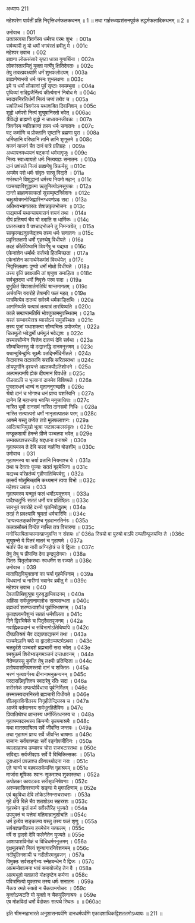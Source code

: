 अध्यायः 211

महेश्वरेण पार्वतीं प्रति निवृत्तिधर्मफलकथनम् ॥ 1 ॥ तथा गार्हस्थ्यप्रशंसनपूर्वकं तद्धर्मफलादिकथनम् ॥ 2 ॥

उमोवाच ।	001  
उक्तस्त्वया त्रिवर्गस्य धर्मश्च परमः शुभः ।	001a  
सर्वव्यापी तु यो धर्मो भगवंस्तं ब्रवीतु मे ।	001c  
महेश्वर उवाच ।	002  
ब्रह्मणा लोकसंसारे सृष्टा धात्रा गुणार्थिना ।	002a  
लोकांस्तारयितुं युक्ता मर्त्येषु क्षितिदेवताः ॥	002c  
तेषु तावत्प्रवक्ष्यामि धर्मं शुभफलोदयम् ।	003a  
ब्राह्मणेष्वभयो धर्मः परमः शुभलक्षणः ॥	003c  
इमे च धर्मा लोकानां पूर्वं सृष्टाः स्वयम्भुवा ।	004a  
पृथिव्यां सद्द्विजैर्नित्यं कीर्त्यमानं निबोध मे ॥	004c  
स्वदारनिरतिर्धर्मो नित्यं जप्यं तथैव च ।	005a  
सर्वातिथ्यं त्रिवर्गस्य यथाशक्ति दिवानिशम् ॥	005c  
शूद्रो धर्मपरो नित्यं शुश्रूषानिरतो भवेत् ॥	006ac  
त्रैविद्यो ब्राह्मणो वृद्धो न चाध्ययनजीवकः ।	007a  
त्रिवर्गस्य व्यतिक्रान्तं तस्य धर्मः सनातनः ॥	007c  
षट् कर्माणि च प्रोक्तानि सृष्टानि ब्रह्मणा पुरा ।	008a  
धर्मिष्ठानि वरिष्ठानि तानि तानि शृणूत्तमे ॥	008c  
यजनं याजनं चैव दानं पात्रे प्रतिग्रहः ।	009a  
अध्यापनमध्ययनं षट्कर्मा धर्मभागृजुः ॥	009c  
नित्यः स्वाध्यायतो धर्मः नित्ययज्ञः सनातनः ।	010a  
दानं प्रशंसते नित्यं ब्राह्मणेषु त्रिकर्मसु ॥	010c  
अयमेव परो धर्मः संवृतः सत्सु विद्यते ।	011a  
गर्भस्थाने विशुद्धानां धर्मस्य नियमो महान् ॥	011c  
पञ्चयज्ञविशुद्धात्मा ऋतुनित्योऽनसूयकः ।	012a  
दान्तो ब्राह्मणसत्कर्ता सुसम्मृष्टनिवेशनः ॥	012c  
चक्षुःश्रोत्रमनोजिह्वास्निग्धवर्णप्रदः सदा ।	013a  
अतिथ्यभ्यागतरतः शेषान्नकृतभोजनः ॥	013c  
पाद्यमर्घ्यं यथान्यायमासनं शयनं तथा ।	014a  
दीपं प्रतिश्रयं चैव यो ददाति स धार्मिकः ॥	014c  
प्रातरुत्थाय वै पश्चाद्भोजने तु निमन्त्रयेत् ।	015a  
सत्कृत्याऽनुव्रजेद्यश्च तस्य धर्मः सनातनः ॥	015c  
प्रवृत्तिलक्षणो धर्मो गृहस्थेषु विधीयते ।	016a  
तदहं कीर्तयिष्यामि त्रिवर्गेषु च यद्यथा ॥	016c  
एकेनांशेन धर्मार्थः कर्तव्यो हितमिच्छता ।	017a  
एकेनांशेन कामार्थमेकमंशं विवर्धयेत् ॥	017c  
निवृत्तिलक्षणः पुण्यो धर्मो मोक्षो विधीयते ।	018a  
तस्य वृत्तिं प्रवक्ष्यामि तां शृणुष्व समाहिता ॥	018c  
सर्वभूतदया धर्मो निवृत्तेः परम सदा ।	019a  
बुभुक्षितं पिपासार्तमतिथिं श्रान्तमागतम् ।	019c  
अर्चयन्ति वरारोहे तेषामपि फलं महत् ॥	019e  
पात्रमित्येव दातव्यं सर्वस्मै धर्मकाङ्क्षिभिः ।	020a  
आगमिष्यति यत्पात्रं तत्पात्रं तारयिष्यति ॥	020c  
काले सम्प्राप्तमतिथिं भोक्तुकाममुपस्थितम् ।	021a  
यस्तं सम्भावयेत्तत्र व्यासोऽयं समुपस्थितः ॥	021c  
तस्य पूजां यथाशक्त्या सौम्यचित्तः प्रयोजयेत् ।	022a  
चित्तमूलो भवेद्धर्मो धर्ममूलं भवेद्यशः ॥	022c  
तस्मात्सौम्येन चित्तेन दातव्यं देवि सर्वथा ।	023a  
सौम्यचित्तस्तु यो दद्यात्तद्धि दानमनुत्तमम् ॥	023c  
यथाम्बुबिन्दुभिः सूक्ष्मैः पतद्भिर्मेदिनीतले ।	024a  
केदाराश्च तटाकानि सरांसि सरितस्तथा ॥	024c  
तोयपूर्णानि दृश्यन्ते अप्रतर्क्योऽतिशोभने ।	025a  
अल्पमल्पमपि ह्येकं दीयमानं विवर्धते ॥	025c  
पीडयाऽपि च भृत्यानां दानमेव विशिष्यते ।	026a  
पुत्रदारधनं धान्यं न मृताननुगच्छति ॥	026c  
श्रेयो दानं च भोगश्च धनं प्राप्य यशस्विनि ।	027a  
दानेन हि महाभागा भवन्ति मनुजाधिपाः ॥	027c  
नास्ति भूमौ दानसमं नास्ति दानसमो निधिः ।	028a  
नास्ति सत्यात्परो धर्मो नानृतात्पातकं परम् ॥	028c  
आश्रमे यस्तु तप्येत तपो मूलफलाशनः ।	029a  
आदित्याभिमुखो भूत्वा जटावल्कलसंवृतः ।	029c  
मण्डूकशायी हेमन्ते ग्रीष्मे पञ्चतपा भवेत् ॥	029e  
सम्यक्तपश्चरन्तीह श्रद्दधाना वनाश्रमे ।	030a  
गृहाश्रमस्य ते देवि कलां नार्हन्ति षोडशीम् ॥	030c  
उमोवाच ।	031  
गृहाश्रमस्य या चर्या व्रतानि नियमाश्च ये ।	031a  
तथा च देवताः पूज्याः सततं गृहमेधिना ॥	031c  
यद्यच्च परिहर्तव्यं गृहीणातिथिपर्वसु ।	032a  
तत्सर्वं श्रोतुमिच्छामि कथ्यमानं त्वया विभो ॥	032c  
महेश्वर उवाच ।	033  
गृहाश्रमस्य यन्मूलं फलं धर्मोऽयमुत्तमम् ।	033a  
पादैश्चतुर्भिः सततं धर्मो यत्र प्रतिष्ठितः ॥	033c  
सारभूतं वरारोहे दध्नो घृतमिवोद्धृतम् ।	034a  
तदहं ते प्रवक्ष्यामि श्रूयतां धर्मचारिणि ॥	034c  
\'दम्पत्यलङ्करिष्णुश्च गृहदानरतिर्नरः ।	035a  
कलत्रसौख्यं विन्देत नास्ति तत्र विचारणा ॥	035c  
मनोभिलषितान्कामान्प्राप्नुवन्ति न संशयः ॥\'	036a	स्त्रियो वा पुरुषो वाऽपि दम्पतीन्पूजयन्ति ते ।036c  
शुश्रूषन्ते ये पितरं मातरं च गृहाश्रमे ।	037a  
भर्तारं चैव या नारी अग्निहोत्रं च ये द्विजाः ॥	037c  
तेषु तेषु च प्रीणन्ति देवा इन्द्रपुरोगमाः ।	038a  
पितरः पितृलोकस्थाः स्वधर्मेण स रज्यते ॥	038c  
उमोवाच ।	039  
मातापितृवियुक्तानां का चर्या गृहमेधिनाम् ।	039a  
विधवानां च नारीणां भवानेव ब्रवीतु मे ॥	039c  
महेश्वर उवाच ।	040  
देवतातिथिशुश्रूषा गुरुवृद्धाभिवादनम् ।	040a  
अहिंसा सर्वभूतानामलोभः सत्यसन्धता ॥	040c  
ब्रह्मचर्यं शरण्यत्वाशौचं पूर्वाभिभाषणम् ।	041a  
कृतज्ञत्वमपैशुन्यं सततं धर्मशीलता ॥	041c  
दिने द्विरभिषेकं च पितृदैवतपूजनम् ।	042a  
गवाह्निकप्रदानं च संविभागोऽतिथिष्वपि ॥	042c  
दीपप्रतिश्रयं चैव दद्यात्पाद्यासनं तथा ।	043a  
पञ्चमेऽहनि षष्ठे वा द्वादशेऽप्यष्टमेऽथवा ।	043c  
चतदुर्दशे पञ्चदशे ब्रह्मचारी सदा भवेत् ॥	043e  
श्मश्रुकर्म शिरोभ्यङ्गमञ्जनं दन्तधावनम् ।	044a  
नैतेष्वहस्सु कुर्वीत तेषु लक्ष्मीः प्रतिष्ठिता ॥	044c  
व्रतोपवासनियमस्तपो दानं च शक्तितः ।	045a  
भरणं भृत्यवर्गस्य दीनानामनुकम्पनम् ॥	045c  
परदारान्निवृत्तिश्च स्वदारेषु रतिः सदा ।	046a  
शरीरमेकं दम्पत्योर्विधात्रा पूर्वनिर्मितम् ।	046c  
तस्मात्स्वदारनिरतो ब्रह्मचारी विधीयते ॥	046e  
शीलवृत्तविनीतस्य निगृहीतेन्द्रियस्य च ।	047a  
आर्जवे वर्तमानस्य सर्वभूतहितैषिणः ॥	047c  
प्रियातिथेश्च क्षान्तस्य धर्मार्जितधनस्य च ।	048a  
गृहाश्रमपदस्थस्य किमन्यैः कृत्यमाश्रमैः ॥	048c  
यथा मातरमाश्रित्य सर्वे जीवन्ति जन्तवः ।	049a  
तथा गृहाश्रमं प्राप्य सर्वे जीवन्ति चाश्रमाः ॥	049c  
राजानः सर्वपाषण्डाः सर्वे रङ्गोपजीविनः ।	050a  
व्यालग्रहाश्च डम्याश्च चोरा राजभटास्तथा ॥	050c  
सविद्याः सर्वजीवज्ञाः सर्वे वै विचिकित्सकाः ।	051a  
दूराध्वानं प्रपन्नाश्च क्षीणपथ्योदना नराः ।	051c  
एते चान्ये च बहवस्तर्कयन्ति गृहाश्रमम् ॥	051e  
मार्जारा मूषिकाः श्वानः सूकराश्च शुकास्तथा ।	052a  
कपोतका कावटकाः सरीसृपनिषेवणाः ।	052c  
अरण्यवासिनश्चान्ये सङ्घा ये मृगपक्षिणाम् ॥	052e  
एवं बहुविधा देवि लोकेऽस्मिन्सचराचराः ।	053a  
गृहे क्षेत्रे बिले चैव शतशोऽथ सहस्रशः ॥	053c  
गृहस्थेन कृतं कर्म सर्वैस्तैरिह भुज्यते ।	054a  
उपयुक्तं च यत्तेषां मतिमान्नानुशोचति ॥	054c  
धर्म इत्येव सङ्कल्प्य यस्तु तस्य फलं शृणु ।	055a  
सर्वयज्ञप्रणीतस्य हयमेधेन यत्फलम् ।	055c  
वर्षे स द्वादशे देवि फलेनैतेन युज्यते ॥	055e  
आशापाशविमोक्षं च विधिधर्ममनुत्तमम् ।	056a  
वृक्षमूलचरो नित्यं शून्यागारनिवेशनमम् ॥	056c  
नदीपुलिनशायी च नदीतीरमनुव्रजन् ।	057a  
विमुक्तः सर्वसङ्गेभ्यः स्नेहबन्धेन वै द्विजः ।	057c  
आत्मन्येवात्मना भावं समायोज्येह तेन वै ।	058a  
आत्मभूतो यताहारो मोक्षदृष्टेन कर्मणा ॥	058c  
पवित्रनित्यो युक्तश्च तस्य धर्मः सनातनः ।	059a  
नैकत्र रमते सक्तो न चैकग्रामगोचरः ।	059c  
युक्तोऽप्यटति यो युक्तो न चैकपुलिनाश्रयः ॥	059e  
एष मोक्षविदां धर्मो वेदोक्तः सत्पथे स्थितः ॥ ॥	060ac  

इति श्रीमन्महाभारते अनुशासनपर्वणि दानधर्मपर्वणि एकादशाधिकद्विशततमोऽध्यायः ॥ 211 ॥
